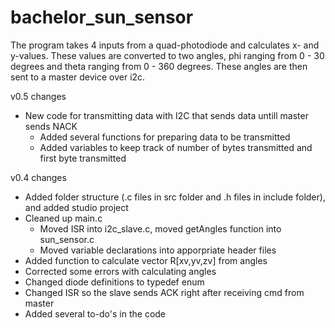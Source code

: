 # bachelor_sun_sensor

The program takes 4 inputs from a quad-photodiode and calculates x- and y-values. These values are converted to two angles, phi ranging from 0 - 30 degrees and theta ranging from 0 - 360 degrees. These angles are then sent to a master device over i2c.

v0.5 changes
  - New code for transmitting data with I2C that sends data untill master sends NACK
    - Added several functions for preparing data to be transmitted
    - Added variables to keep track of number of bytes transmitted and first byte transmitted

v0.4 changes 
  - Added folder structure (.c files in src folder and .h files in include folder), and added studio project
  - Cleaned up main.c
    - Moved ISR into i2c_slave.c, moved getAngles function into sun_sensor.c
    - Moved variable declarations into apporpriate header files
  -  Added function to calculate vector R[xv,yv,zv] from angles 
  -  Corrected some errors with calculating angles
  -  Changed diode definitions to typedef enum
  -  Changed ISR so the slave sends ACK right after receiving cmd from master
  -  Added several to-do's in the code
